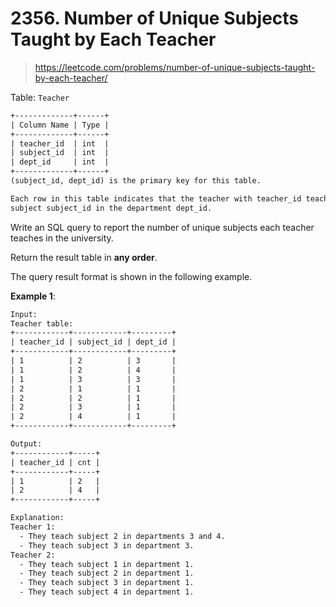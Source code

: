 # 2356. Number of Unique Subjects Taught by Each Teacher

> <https://leetcode.com/problems/number-of-unique-subjects-taught-by-each-teacher/>

Table: `Teacher`

```txt
+-------------+------+
| Column Name | Type |
+-------------+------+
| teacher_id  | int  |
| subject_id  | int  |
| dept_id     | int  |
+-------------+------+
(subject_id, dept_id) is the primary key for this table.

Each row in this table indicates that the teacher with teacher_id teaches the
subject subject_id in the department dept_id.
```

Write an SQL query to report the number of unique subjects each teacher teaches
in the university.

Return the result table in **any order**.

The query result format is shown in the following example.

**Example 1**:

```txt
Input: 
Teacher table:
+------------+------------+---------+
| teacher_id | subject_id | dept_id |
+------------+------------+---------+
| 1          | 2          | 3       |
| 1          | 2          | 4       |
| 1          | 3          | 3       |
| 2          | 1          | 1       |
| 2          | 2          | 1       |
| 2          | 3          | 1       |
| 2          | 4          | 1       |
+------------+------------+---------+

Output:  
+------------+-----+
| teacher_id | cnt |
+------------+-----+
| 1          | 2   |
| 2          | 4   |
+------------+-----+

Explanation: 
Teacher 1:
  - They teach subject 2 in departments 3 and 4.
  - They teach subject 3 in department 3.
Teacher 2:
  - They teach subject 1 in department 1.
  - They teach subject 2 in department 1.
  - They teach subject 3 in department 1.
  - They teach subject 4 in department 1.
```
